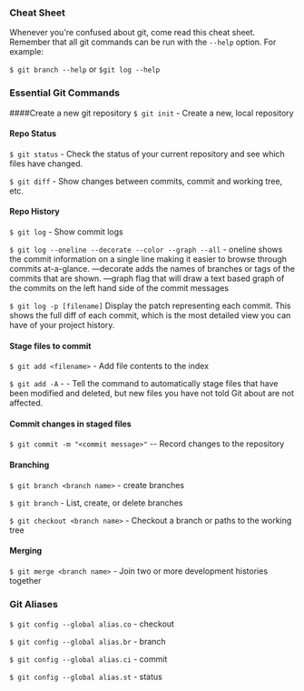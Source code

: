 ### Cheat Sheet

Whenever you're confused about git, come read this cheat sheet. Remember that all git commands can be run with the `--help` option. For example:

`$ git branch --help` or `$git log --help`

### Essential Git Commands

####Create a new git repository
`$ git init` - Create a new, local repository

#### Repo Status
`$ git status` - Check the status of your current repository and see which files have changed.

`$ git diff` - Show changes between commits, commit and working tree, etc.
#### Repo History
`$ git log` - Show commit logs

`$ git log --oneline --decorate --color --graph --all` - oneline shows the commit information on a single line making it easier to browse through commits at-a-glance. —decorate adds the names of branches or tags of the commits that are shown. —graph flag that will draw a text based graph of the commits on the left hand side of the commit messages

`$ git log -p [filename]` Display the patch representing each commit. This shows the full diff of each commit, which is the most detailed view you can have of your project history.

#### Stage files to commit
`$ git add <filename>` -  Add file contents to the index


`$ git add -A` -  - Tell the command to automatically stage files that have been modified and deleted, but new files you have not told Git about are not affected.


#### Commit changes in staged files
`$ git commit -m "<commit message>"` -- Record changes to the repository


#### Branching
`$ git branch <branch name>` - create branches

`$ git branch` -  List, create, or delete branches

`$ git checkout <branch name>` - Checkout a branch or paths to the working tree

#### Merging

`$ git merge <branch name>` - Join two or more development histories together


### Git Aliases
`$ git config --global alias.co` - checkout

`$ git config --global alias.br` - branch

`$ git config --global alias.ci` - commit

`$ git config --global alias.st` - status
